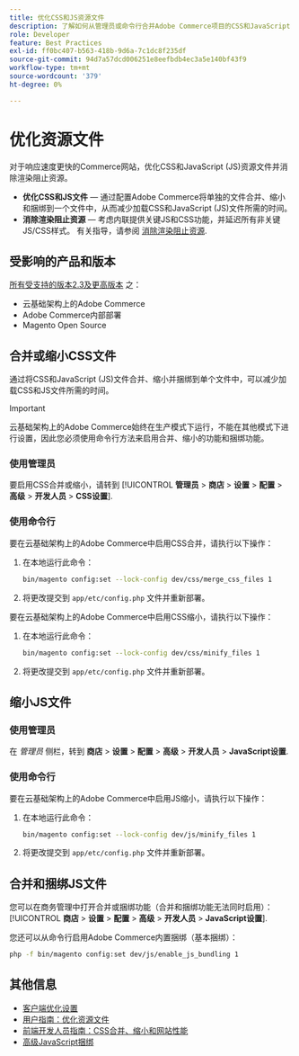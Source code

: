 ```yaml
---
title: 优化CSS和JS资源文件
description: 了解如何从管理员或命令行合并Adobe Commerce项目的CSS和JavaScript (JS)文件并进行缩小。
role: Developer
feature: Best Practices
exl-id: ff0bc407-b563-418b-9d6a-7c1dc8f235df
source-git-commit: 94d7a57dcd006251e8eefbdb4ec3a5e140bf43f9
workflow-type: tm+mt
source-wordcount: '379'
ht-degree: 0%

---
```


# 优化资源文件

对于响应速度更快的Commerce网站，优化CSS和JavaScript (JS)资源文件并消除渲染阻止资源。

- **优化CSS和JS文件** — 通过配置Adobe Commerce将单独的文件合并、缩小和捆绑到一个文件中，从而减少加载CSS和JavaScript (JS)文件所需的时间。
- **消除渲染阻止资源** — 考虑内联提供关键JS和CSS功能，并延迟所有非关键JS/CSS样式。 有关指导，请参阅 [消除渲染阻止资源](https://web.dev/render-blocking-resources/).

## 受影响的产品和版本

[所有受支持的版本2.3及更高版本](../../../release/versions.md) 之：

- 云基础架构上的Adobe Commerce
- Adobe Commerce内部部署
- Magento Open Source

## 合并或缩小CSS文件

通过将CSS和JavaScript (JS)文件合并、缩小并捆绑到单个文件中，可以减少加载CSS和JS文件所需的时间。

>[!IMPORTANT]
>
>云基础架构上的Adobe Commerce始终在生产模式下运行，不能在其他模式下进行设置，因此您必须使用命令行方法来启用合并、缩小的功能和捆绑功能。

### 使用管理员

要启用CSS合并或缩小，请转到 [!UICONTROL **管理员** > **商店** > **设置** > **配置** > **高级** > **开发人员** > **CSS设置**].

### 使用命令行

要在云基础架构上的Adobe Commerce中启用CSS合并，请执行以下操作：

1. 在本地运行此命令：

   ```bash
   bin/magento config:set --lock-config dev/css/merge_css_files 1
   ```

1. 将更改提交到 `app/etc/config.php` 文件并重新部署。

要在云基础架构上的Adobe Commerce中启用CSS缩小，请执行以下操作：

1. 在本地运行此命令：

   ```bash
   bin/magento config:set --lock-config dev/css/minify_files 1
   ```

1. 将更改提交到 `app/etc/config.php` 文件并重新部署。

## 缩小JS文件

### 使用管理员

在 *管理员* 侧栏，转到 **商店** > **设置** > **配置** > **高级** > **开发人员** > **JavaScript设置**.

### 使用命令行

要在云基础架构上的Adobe Commerce中启用JS缩小，请执行以下操作：

1. 在本地运行此命令：

   ```bash
   bin/magento config:set --lock-config dev/js/minify_files 1
   ```

1. 将更改提交到 `app/etc/config.php` 文件并重新部署。

## 合并和捆绑JS文件

您可以在商务管理中打开合并或捆绑功能（合并和捆绑功能无法同时启用）： [!UICONTROL **商店** > **设置** > **配置** > **高级** > **开发人员** > **JavaScript设置**].

您还可以从命令行启用Adobe Commerce内置捆绑（基本捆绑）：

```bash
php -f bin/magento config:set dev/js/enable_js_bundling 1
```

## 其他信息

- [客户端优化设置](../../../performance/configuration.md#client-side-optimization-settings)
- [用户指南：优化资源文件](https://docs.magento.com/user-guide/system/file-optimization.html)
- [前端开发人员指南：CSS合并、缩小和网站性能](https://developer.adobe.com/commerce/frontend-core/guide/css/#css-merging-minification-and-performance)
- [高级JavaScript捆绑](../../../performance/advanced-js-bundling.md)
